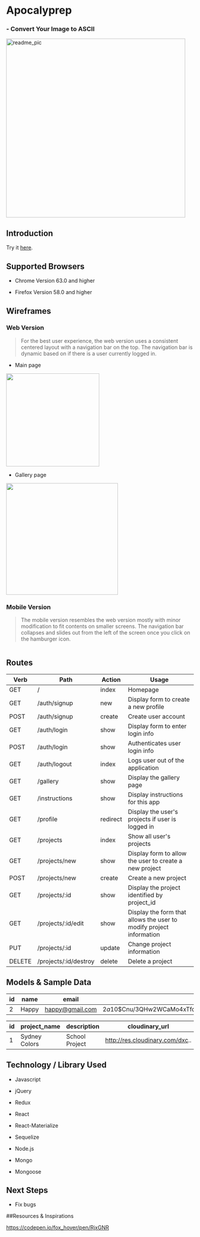 # Apocalyprep
###  - Convert Your Image to ASCII
<img width="481" alt="readme_pic" src="https://user-images.githubusercontent.com/35155255/36921325-cdfbb1aa-1e18-11e8-8ffe-2c64ea469747.png">


## Introduction
 Try it [here](https://.com/).

## Supported Browsers

- Chrome Version 63.0 and higher

- Firefox Version 58.0 and higher

## Wireframes
### Web Version
>For the best user experience, the web version uses a consistent centered layout with a navigation bar on the top. The navigation bar is dynamic based on if there is a user currently logged in.

- Main page
<img src="" height="250">



- Gallery page
<img src="" width="300">

### Mobile Version
>The mobile version resembles the web version mostly with minor modification to fit contents on smaller screens. The navigation bar collapses and slides out from the left of the screen once you click on the hamburger icon.
<img src="">

## Routes
| Verb          | Path          | Action | Usage        |
| ------------- |---------------| -------|--------------|
| GET     		| /				| index  |	Homepage	|
| GET     		| /auth/signup	| new  	 |	Display form to create a new profile	|
| POST     		| /auth/signup  | create |	Create user account	|
| GET     		| /auth/login	| show   |	Display form to enter login info	|
| POST    		| /auth/login	| show   |	Authenticates user login info	|
| GET     		| /auth/logout	| index  |	Logs user out of the application	|
| GET     		| /gallery		| show   |Display the gallery page	|
| GET     		| /instructions	| show   |	Display instructions for this app	|
| GET     		| /profile		| redirect|	Display the user's projects if user is logged in	|
| GET     		| /projects		| index  |	Show all user's projects	|
| GET     		| /projects/new	| show   |	Display form to allow the user to create a new project	|
| POST    		| /projects/new	| create |	Create a new project	|
| GET     		| /projects/:id	| show   |	Display the project identified by project_id	|
| GET     		| /projects/:id/edit| show  |	Display the form that allows the user to modify project information	|
| PUT     		| /projects/:id	| update  |	Change project information	|
| DELETE     	| /projects/:id/destroy	| delete  |	Delete a project	|


## Models & Sample Data
|id| name          | email          | password |
|--|------------- |---------------| -------|
| 2| Happy    		| happy@gmail.com			| $2a$10$Cnu/3QHw2WCaMo4xTfq5K.MTL9W2N4PDlA9t/0UOrj6I3A8c9GD7a  |

|id| project_name  | description   | cloudinary_url | ascii_url     | userId        |
| -|----------- |---------------| ---------------| ------------- |---------------|
| 1| Sydney Colors | School Project| http://res.cloudinary.com/dxc.. |<span>djiendjncjd... | 2 |

## Technology / Library Used

- Javascript

- jQuery
- Redux
- React
- React-Materialize
- Sequelize
- Node.js
- Mongo
- Mongoose

## Next Steps

- Fix bugs



##Resources & Inspirations

https://codepen.io/fox_hover/pen/RjxGNR
